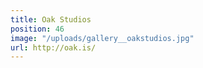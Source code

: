 ```yaml
---
title: Oak Studios
position: 46
image: "/uploads/gallery__oakstudios.jpg"
url: http://oak.is/
---
```


